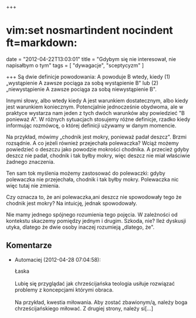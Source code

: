 +++
# vim:set nosmartindent nocindent ft=markdown:
date = "2012-04-22T13:03:01"
title = "Gdybym się nie interesował, nie napisałbym o tym"
tags = [ "dywagacje", "sceptycyzm" ]

+++
Są dwie definicje powodowania: A powoduje B wtedy, kiedy (1) „wystąpienie A
zawsze pociąga za sobą wystąpienie B" lub (2) „niewystąpienie A zawsze pociąga
za sobą niewystąpienie B".
<!--more-->
Innymi słowy, albo wtedy kiedy A jest warunkiem
dostatecznym, albo kiedy jest warunkiem koniecznym. Potencjalnie jednocześnie
obydwoma, ale w praktyce wystarza nam jeden z tych dwóch warunków aby
powiedzieć "B ponieważ A". W różnych sytuacjach stosujemy różne definicje,
rzadko kiedy informując rozmówcę, o której definicji używamy w danym momencie.

Na przykład, mówimy „chodnik jest mokry, ponieważ padał deszcz". Brzmi
rozsądnie. A co jeżeli również przejechała polewaczka? Wciąż możemy powiedzieć
o deszczu jako powodzie mokrości chodnika. A przecież gdyby deszcz nie padał,
chodnik i tak byłby mokry, więc deszcz nie miał właściwie żadnego znaczenia.

Ten sam tok myślenia możemy zastosować do polewaczki: gdyby polewaczka nie
przejechała, chodnik i tak byłby mokry. Polewaczka nic więc tutaj nie zmienia.

Czy oznacza to, że ani polewaczka,ani deszcz nie spowodowały tego że chodnik
jest mokry? Na intuicję, jednak spowodowały.

Nie mamy jednego spójnego rozumienia tego pojęcia. W zależności od kontekstu
skaczemy pomiędzy jednym i drugim. Szkoda, nie? Ileż dyskusji utyka, dlatego
że dwie osoby inaczej rozumieją „dlatego, że".

## Komentarze

* Automaciej (2012-04-28 07:04:58): <p>Łaska<br /><br />Lubię się przyglądać jak
  chrześcijańska teologia usiłuje rozwiązać problemy z koncepcjami którymi
  obraca.<br />  <br />  Na przykład, kwestia miłowania. Aby zostać zbawionym/ą,
  należy boga chrześcijańskiego miłować. Z drugiej strony, należy si[...]</p>
